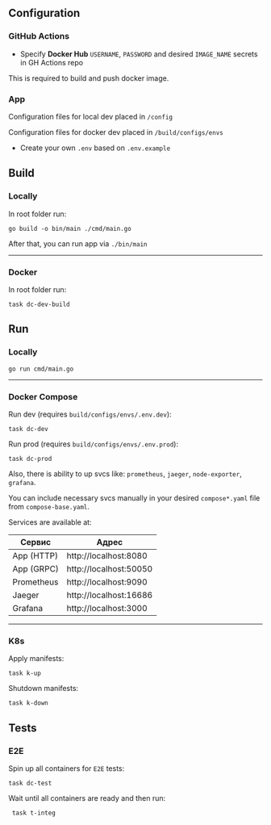 ## Configuration

### GitHub Actions
- Specify **Docker Hub** `USERNAME`, `PASSWORD` and desired `IMAGE_NAME` secrets in GH Actions repo

This is required to build and push docker image.

### App
Configuration files for local dev placed in `/config`

Configuration files for docker dev placed in `/build/configs/envs`
- Create your own `.env` based on `.env.example`

## Build
### Locally
In root folder run:
```shell
go build -o bin/main ./cmd/main.go
```
After that, you can run app via `./bin/main`
___

### Docker
In root folder run:
```shell
task dc-dev-build
```

## Run
### Locally
```shell
go run cmd/main.go
```

___

### Docker Compose
Run dev (requires `build/configs/envs/.env.dev`):
```shell
task dc-dev
```

Run prod (requires `build/configs/envs/.env.prod`):
```shell
task dc-prod
```

Also, there is ability to up svcs like: `prometheus`, `jaeger`, `node-exporter`, `grafana`.

You can include necessary svcs manually in your desired `compose*.yaml` file from `compose-base.yaml`.

Services are available at:

| Сервис     | Адрес                  |
|------------|------------------------|
| App (HTTP) | http://localhost:8080  |
| App (GRPC) | http://localhost:50050 |
| Prometheus | http://localhost:9090  |
| Jaeger     | http://localhost:16686 |
| Grafana    | http://localhost:3000  |

___

### K8s
Apply manifests:
```shell
task k-up
```

Shutdown manifests:
```shell
task k-down
```

## Tests
### E2E
Spin up all containers for `E2E` tests:
```shell
task dc-test
```
Wait until all containers are ready and then run:
```shell
 task t-integ
```
